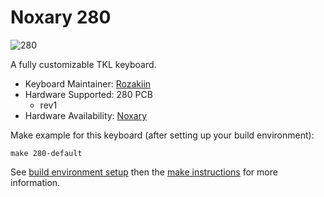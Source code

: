 # Noxary 280

![280](https://i.imgur.com/LIq0DJe.jpg)

A fully customizable TKL keyboard.

* Keyboard Maintainer: [Rozakiin](https://github.com/rozakiin)
* Hardware Supported: 280 PCB
  * rev1 
* Hardware Availability: [Noxary](https://www.instagram.com/noxaryco/)

Make example for this keyboard (after setting up your build environment):

    make 280-default

See [build environment setup](https://docs.qmk.fm/build_environment_setup.html) then the [make instructions](https://docs.qmk.fm/make_instructions.html) for more information.
